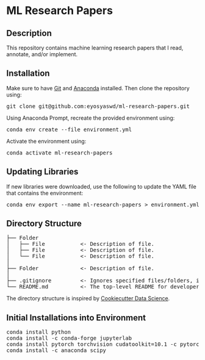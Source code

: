 # ML Research Papers

## Description
This repository contains machine learning research papers that I read, annotate, and/or implement. 

## Installation
Make sure to have 
[Git](https://git-scm.com/book/en/v2/Getting-Started-Installing-Git "Click here to install Git") and [Anaconda](https://www.anaconda.com/distribution/ "Click here to install Anaconda") installed. Then clone the repository using:
<pre>git clone git@github.com:eyosyaswd/ml-research-papers.git</pre>
Using Anaconda Prompt, recreate the provided environment using:
<pre>conda env create --file environment.yml</pre>
Activate the environment using:
<pre>conda activate ml-research-papers</pre>

## Updating Libraries
If new libraries were downloaded, use the following to update the YAML file that contains the environment:
<pre>conda env export --name ml-research-papers > environment.yml</pre>

## Directory Structure
<pre>
├── Folder
│   ├── File           &lt- Description of file.
│   ├── File           &lt- Description of file.
│   └── File           &lt- Description of file.
│
├── Folder             &lt- Description of file.
│
├── .gitignore         &lt- Ignores specified files/folders, i.e. IDE generated files/folders.
└── README.md          &lt- The top-level README for developers using this project.
</pre>
The directory structure is inspired by [Cookiecutter Data Science](https://drivendata.github.io/cookiecutter-data-science/).

## Initial Installations into Environment
<pre>
conda install python
conda install -c conda-forge jupyterlab
conda install pytorch torchvision cudatoolkit=10.1 -c pytorch
conda install -c anaconda scipy
</pre>